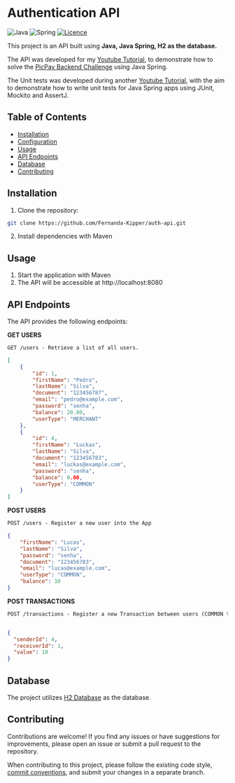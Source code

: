 # Authentication API

![Java](https://img.shields.io/badge/java-%23ED8B00.svg?style=for-the-badge&logo=openjdk&logoColor=white)
![Spring](https://img.shields.io/badge/spring-%236DB33F.svg?style=for-the-badge&logo=spring&logoColor=white)
[![Licence](https://img.shields.io/github/license/Ileriayo/markdown-badges?style=for-the-badge)](./LICENSE)

This project is an API built using **Java, Java Spring, H2 as the database.** 

The API was developed for my [Youtube Tutorial](https://www.youtube.com/watch?v=QXunBiLq2SM), to demonstrate how  to solve the [PicPay Backend Challenge](https://github.com/PicPay/picpay-desafio-backend) using Java Spring.

The Unit tests was developed during another [Youtube Tutorial](https://youtu.be/T6ChO8LQxRE), with the aim to demonstrate how to write unit tests for Java Spring apps using JUnit, Mockito and AssertJ.

## Table of Contents

- [Installation](#installation)
- [Configuration](#configuration)
- [Usage](#usage)
- [API Endpoints](#api-endpoints)
- [Database](#database)
- [Contributing](#contributing)

## Installation

1. Clone the repository:

```bash
git clone https://github.com/Fernanda-Kipper/auth-api.git
```

2. Install dependencies with Maven

## Usage

1. Start the application with Maven
2. The API will be accessible at http://localhost:8080


## API Endpoints
The API provides the following endpoints:

**GET USERS**
```markdown
GET /users - Retrieve a list of all users.
```
```json
[
    {
        "id": 1,
        "firstName": "Pedro",
        "lastName": "Silva",
        "document": "123456787",
        "email": "pedro@example.com",
        "password": "senha",
        "balance": 20.00,
        "userType": "MERCHANT"
    },
    {
        "id": 4,
        "firstName": "Luckas",
        "lastName": "Silva",
        "document": "123456783",
        "email": "luckas@example.com",
        "password": "senha",
        "balance": 0.00,
        "userType": "COMMON"
    }
]
```

**POST USERS**
```markdown
POST /users - Register a new user into the App
```
```json
{
    "firstName": "Lucas",
    "lastName": "Silva",
    "password": "senha",
    "document": "123456783",
    "email": "lucas@example.com",
    "userType": "COMMON",
    "balance": 10
}
```

**POST TRANSACTIONS**
```markdown
POST /transactions - Register a new Transaction between users (COMMON to COMMON or COMMON to MERCHANT)
```

```json

{
  "senderId": 4,
  "receiverId": 1,
  "value": 10
}
```

## Database
The project utilizes [H2 Database](https://www.h2database.com/html/tutorial.html) as the database. 

## Contributing

Contributions are welcome! If you find any issues or have suggestions for improvements, please open an issue or submit a pull request to the repository.

When contributing to this project, please follow the existing code style, [commit conventions](https://www.conventionalcommits.org/en/v1.0.0/), and submit your changes in a separate branch.




